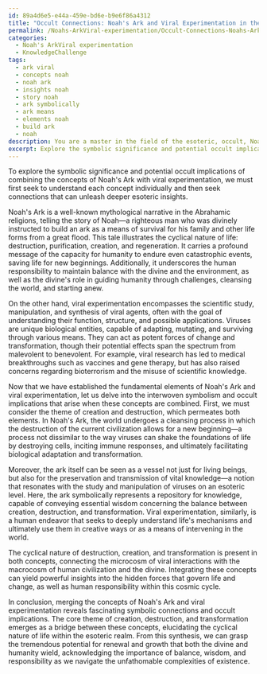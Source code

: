 ```yaml
---
id: 89a4d6e5-e44a-459e-bd6e-b9e6f86a4312
title: "Occult Connections: Noah's Ark and Viral Experimentation in the Esoteric Realm"
permalink: /Noahs-ArkViral-experimentation/Occult-Connections-Noahs-Ark-and-Viral-Experimentation-in-the-Esoteric-Realm/
categories:
  - Noah's ArkViral experimentation
  - KnowledgeChallenge
tags:
  - ark viral
  - concepts noah
  - noah ark
  - insights noah
  - story noah
  - ark symbolically
  - ark means
  - elements noah
  - build ark
  - noah
description: You are a master in the field of the esoteric, occult, Noah's ArkViral experimentation and Education. You are a writer of tests, challenges, books and deep knowledge on Noah's ArkViral experimentation for initiates and students to gain deep insights and understanding from. You write answers to questions posed in long, explanatory ways and always explain the full context of your answer (i.e., related concepts, formulas, examples, or history), as well as the step-by-step thinking process you take to answer the challenges. Be rigorous and thorough, and summarize the key themes, ideas, and conclusions at the end.
excerpt: Explore the symbolic significance and potential occult implications of combining the concepts of Noah's Ark with viral experimentation. Consider their relation to the cyclical nature of destruction, creation, and transformation within the realm of esoteric wisdom.
---
```

To explore the symbolic significance and potential occult implications of combining the concepts of Noah's Ark with viral experimentation, we must first seek to understand each concept individually and then seek connections that can unleash deeper esoteric insights.

Noah's Ark is a well-known mythological narrative in the Abrahamic religions, telling the story of Noah—a righteous man who was divinely instructed to build an ark as a means of survival for his family and other life forms from a great flood. This tale illustrates the cyclical nature of life: destruction, purification, creation, and regeneration. It carries a profound message of the capacity for humanity to endure even catastrophic events, saving life for new beginnings. Additionally, it underscores the human responsibility to maintain balance with the divine and the environment, as well as the divine's role in guiding humanity through challenges, cleansing the world, and starting anew.

On the other hand, viral experimentation encompasses the scientific study, manipulation, and synthesis of viral agents, often with the goal of understanding their function, structure, and possible applications. Viruses are unique biological entities, capable of adapting, mutating, and surviving through various means. They can act as potent forces of change and transformation, though their potential effects span the spectrum from malevolent to benevolent. For example, viral research has led to medical breakthroughs such as vaccines and gene therapy, but has also raised concerns regarding bioterrorism and the misuse of scientific knowledge.

Now that we have established the fundamental elements of Noah's Ark and viral experimentation, let us delve into the interwoven symbolism and occult implications that arise when these concepts are combined. First, we must consider the theme of creation and destruction, which permeates both elements. In Noah's Ark, the world undergoes a cleansing process in which the destruction of the current civilization allows for a new beginning—a process not dissimilar to the way viruses can shake the foundations of life by destroying cells, inciting immune responses, and ultimately facilitating biological adaptation and transformation.

Moreover, the ark itself can be seen as a vessel not just for living beings, but also for the preservation and transmission of vital knowledge—a notion that resonates with the study and manipulation of viruses on an esoteric level. Here, the ark symbolically represents a repository for knowledge, capable of conveying essential wisdom concerning the balance between creation, destruction, and transformation. Viral experimentation, similarly, is a human endeavor that seeks to deeply understand life's mechanisms and ultimately use them in creative ways or as a means of intervening in the world.

The cyclical nature of destruction, creation, and transformation is present in both concepts, connecting the microcosm of viral interactions with the macrocosm of human civilization and the divine. Integrating these concepts can yield powerful insights into the hidden forces that govern life and change, as well as human responsibility within this cosmic cycle.

In conclusion, merging the concepts of Noah's Ark and viral experimentation reveals fascinating symbolic connections and occult implications. The core theme of creation, destruction, and transformation emerges as a bridge between these concepts, elucidating the cyclical nature of life within the esoteric realm. From this synthesis, we can grasp the tremendous potential for renewal and growth that both the divine and humanity wield, acknowledging the importance of balance, wisdom, and responsibility as we navigate the unfathomable complexities of existence.
